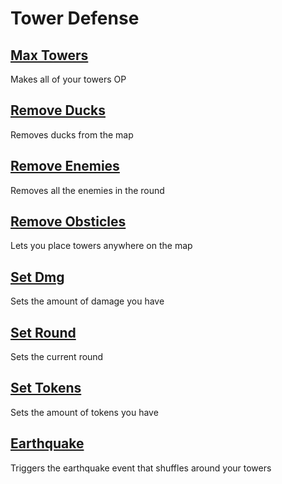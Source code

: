 # Tower Defense

## [Max Towers](MaxTowers.js)
Makes all of your towers OP

## [Remove Ducks](RemoveDucks.js)
Removes ducks from the map

## [Remove Enemies](RemoveEnemies.js)
Removes all the enemies in the round

## [Remove Obsticles](RemoveObsticles.js)
Lets you place towers anywhere on the map

## [Set Dmg](SetDmg.js)
Sets the amount of damage you have

## [Set Round](SetRound.js)
Sets the current round

## [Set Tokens](SetTokens.js)
Sets the amount of tokens you have

## [Earthquake](Earthquake.js)
Triggers the earthquake event that shuffles around your towers
